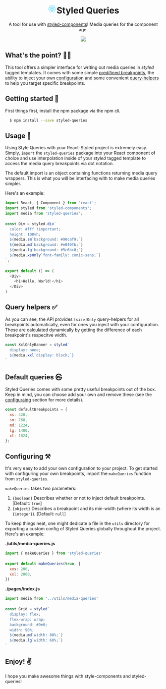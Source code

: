 <h1 align="center"><img height="30" src="/assets/react.png">Styled Queries</h1>
<p align="center">
  A tool for use with <a href="https://github.com/styled-components/styled-components">styled-components</a>! Media queries for the component age.
</p>

<p align="center">
  <img src="/assets/demo.gif">
</p>

<h2>What's the point? 🤷‍♂️</h2>

This tool offers a simpler interface for writing out media queries in *styled* tagged templates. It comes with some simple [predifined breakpoints](#default-queries-), the ability to inject your own [configuration](#configuring-) and some convenient [query-helpers](#query-helpers-) to help you target specific breakpoints.

<h2>Getting started 🚀</h2>
First things first, install the npm package via the npm cli.

```bash
  $ npm install --save styled-queries
```

<h2>Usage 📝</h2>

Using Style Queries with your React-Styled project is extremely easy. Simply, `import` the `styled-queries` package into your React component of choice and use interpolation inside of your *styled* tagged template to access the media query breakpoints via dot notation.

The default import is an object containing functions returning media query wrappers. This is what you will be interfacing with to make media queries simpler.

Here's an example:

```js
import React, { Component } from 'react';
import styled from 'styled-components';
import media from 'styled-queries';

const Div = styled.div`
  color: #fff !important;
  height: 100vh;
  ${media.sm`background: #90caf9;`}
  ${media.md`background: #e040fb;`}
  ${media.lg`background: #5c6bc0;`}
  ${media.xsOnly`font-family: comic-sans;`}
`;

export default () => (
  <Div>
    <h1>Hello, World!</h1>
  </Div>
)
```
<h2>Query helpers ✅</h2>

As you can see, the API provides `[size]Only` query-helpers for all breakpoints automatically, even for ones you inject with your configuration. These are calculated dynamically by getting the difference of each breakpoint's respecitve width.

```js
const XxlOnlyBanner = styled`
  display: none;
  ${media.xxl`display: block;`}
`
```

<h2>Default queries ㉿</h2>

Styled Queries comes with some pretty useful breakpoints out of the box. Keep in mind, you can choose add your own and remove these (see the [configuraing](#configuring-) section for more details).

```js
const defaultBreakpoints = {
  xs: 320,
  sm: 768,
  md: 1224,
  lg: 1400,
  xl: 1824,
};
```

<h2>Configuring ⚒</h2>

It's very easy to add your own configuration to your project. To get started with configuring your own breakpoints, import the `makeQueries` function from `styled-queries`. 

`makeQueries` takes two parameters:
1. `{boolean}` Describes whether or not to inject default breakpoints. [Default: `true`] 
2. `{object}` Describes a breakpoint and its min-width (where its width is an `{integer}`). [Default: `null`]

To keep things neat, one might dedicate a file in the `utils` directory for exporting a custom config of Styled Queries globally throughout the project. Here's an example:

**./utils/media-queries.js**

```js
import { makeQueries } from 'styled-queries'

export default makeQueries(true, {
  xxs: 200,
  xxl: 2000,
})
```

**./pages/index.js**

```js
import media from '../utils/media-queries'

const Grid = styled`
  display: flex;
  flex-wrap: wrap;
  background: #9e0;
  width: 90%;
  ${media.md`width: 80%;`}
  ${media.lg`width: 60%;`}
`
```

<h2>Enjoy! ✌️</h2>

I hope you make awesome things with style-components and styled-queries!